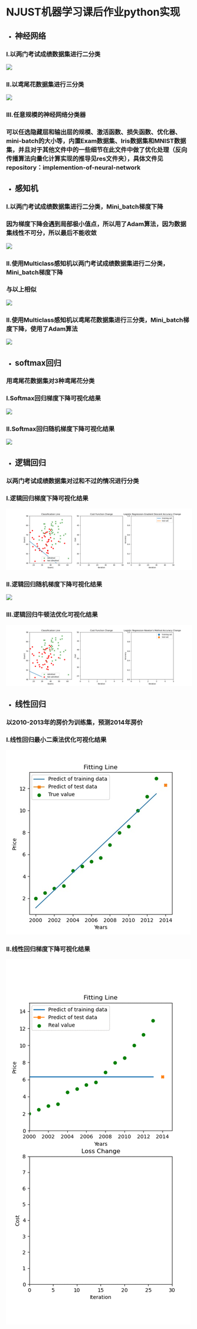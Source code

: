 # NJUST机器学习课后作业python实现
- ## 神经网络
### I.以两门考试成绩数据集进行二分类
![](./res/ThreeLayers_NeuralNetwork_Exam.gif)
### II.以鸢尾花数据集进行三分类
![](./res/ThreeLayers_NeuralNetwork_Iris.gif)
### III.任意规模的神经网络分类器
### 可以任选隐藏层和输出层的规模、激活函数、损失函数、优化器、mini-batch的大小等，内置Exam数据集、Iris数据集和MNIST数据集，并且对于其他文件中的一些细节在此文件中做了优化处理（反向传播算法向量化计算实现的推导见res文件夹），具体文件见repository：implemention-of-neural-network
- ## 感知机
### I.以两门考试成绩数据集进行二分类，Mini_batch梯度下降
### 因为梯度下降会遇到局部极小值点，所以用了Adam算法，因为数据集线性不可分，所以最后不能收敛
![](./res/Perceptron_Mini_batch_Adam.gif)
### II.使用Multiclass感知机以两门考试成绩数据集进行二分类，Mini_batch梯度下降
### 与以上相似
![](./res/Perceptron_Multi_Class_Mini_batch_Adam.gif)
### II.使用Multiclass感知机以鸢尾花数据集进行三分类，Mini_batch梯度下降，使用了Adam算法
![](./res/Perceptron_3Classes_Mini_batch_Adam.gif)
- ## softmax回归
### 用鸢尾花数据集对3种鸢尾花分类
### I.Softmax回归梯度下降可视化结果
![](./res/SoftmaxRegression_GD.gif)
### II.Softmax回归随机梯度下降可视化结果
![](./res/SoftmaxRegression_SGD.gif)
- ## 逻辑回归
### 以两门考试成绩数据集对过和不过的情况进行分类
###  I.逻辑回归梯度下降可视化结果
![](./res/LogisticRegression_GD.gif)
### II.逻辑回归随机梯度下降可视化结果
![](./res/LogisticRegression_SGD.gif)
### III.逻辑回归牛顿法优化可视化结果
![](./res/LogisticRegression_NM.gif)
- ## 线性回归
### 以2010-2013年的房价为训练集，预测2014年房价
### I.线性回归最小二乘法优化可视化结果
![](./res/LinearRegression_close_form_Fitting_Line.jpg)
### II.线性回归梯度下降可视化结果
![](./res/Linear_Regression_GradientDescend.gif)
